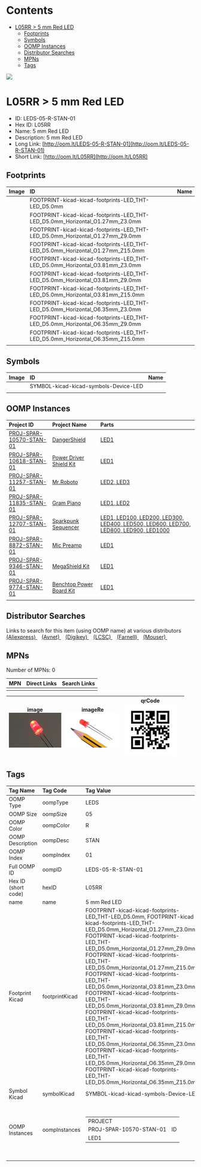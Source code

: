 



Contents
========

* [L05RR > 5 mm Red LED](#l05rr--5-mm-red-led)
	* [Footprints](#footprints)
	* [Symbols](#symbols)
	* [OOMP Instances](#oomp-instances)
	* [Distributor Searches](#distributor-searches)
	* [MPNs](#mpns)
	* [Tags](#tags)
  
![][im]
# L05RR > 5 mm Red LED

- ID: LEDS-05-R-STAN-01
- Hex ID: L05RR
- Name: 5 mm Red LED
- Description: 5 mm Red LED
- Long Link: [http://oom.lt/LEDS-05-R-STAN-01](http://oom.lt/LEDS-05-R-STAN-01)
- Short Link: [http://oom.lt/L05RR](http://oom.lt/L05RR)

## Footprints
  

|Image|ID|Name|
| :--- | :--- | :--- |
||FOOTPRINT-kicad-kicad-footprints-LED_THT-LED_D5.0mm||
||FOOTPRINT-kicad-kicad-footprints-LED_THT-LED_D5.0mm_Horizontal_O1.27mm_Z3.0mm||
||FOOTPRINT-kicad-kicad-footprints-LED_THT-LED_D5.0mm_Horizontal_O1.27mm_Z9.0mm||
||FOOTPRINT-kicad-kicad-footprints-LED_THT-LED_D5.0mm_Horizontal_O1.27mm_Z15.0mm||
||FOOTPRINT-kicad-kicad-footprints-LED_THT-LED_D5.0mm_Horizontal_O3.81mm_Z3.0mm||
||FOOTPRINT-kicad-kicad-footprints-LED_THT-LED_D5.0mm_Horizontal_O3.81mm_Z9.0mm||
||FOOTPRINT-kicad-kicad-footprints-LED_THT-LED_D5.0mm_Horizontal_O3.81mm_Z15.0mm||
||FOOTPRINT-kicad-kicad-footprints-LED_THT-LED_D5.0mm_Horizontal_O6.35mm_Z3.0mm||
||FOOTPRINT-kicad-kicad-footprints-LED_THT-LED_D5.0mm_Horizontal_O6.35mm_Z9.0mm||
||FOOTPRINT-kicad-kicad-footprints-LED_THT-LED_D5.0mm_Horizontal_O6.35mm_Z15.0mm||
||||

## Symbols
  

|Image|ID|Name|
| :--- | :--- | :--- |
|![]()|SYMBOL-kicad-kicad-symbols-Device-LED||
||||

## OOMP Instances
  

|Project ID|Project Name|Parts|
| :--- | :--- | :--- |
|[PROJ-SPAR-10570-STAN-01](https://github.com/oomlout/oomlout_OOMP_projects_V2/tree/main/PROJ/SPAR/10570/STAN/01/)|[DangerShield](https://github.com/oomlout/oomlout_OOMP_projects_V2/tree/main/PROJ/SPAR/10570/STAN/01/)|[LED1](https://github.com/oomlout/oomlout_OOMP_projects_V2/tree/main/PROJ/SPAR/10570/STAN/01/)|
|[PROJ-SPAR-10618-STAN-01](https://github.com/oomlout/oomlout_OOMP_projects_V2/tree/main/PROJ/SPAR/10618/STAN/01/)|[Power Driver Shield Kit](https://github.com/oomlout/oomlout_OOMP_projects_V2/tree/main/PROJ/SPAR/10618/STAN/01/)|[LED1](https://github.com/oomlout/oomlout_OOMP_projects_V2/tree/main/PROJ/SPAR/10618/STAN/01/)|
|[PROJ-SPAR-11257-STAN-01](https://github.com/oomlout/oomlout_OOMP_projects_V2/tree/main/PROJ/SPAR/11257/STAN/01/)|[Mr.Roboto](https://github.com/oomlout/oomlout_OOMP_projects_V2/tree/main/PROJ/SPAR/11257/STAN/01/)|[LED2, LED3](https://github.com/oomlout/oomlout_OOMP_projects_V2/tree/main/PROJ/SPAR/11257/STAN/01/)|
|[PROJ-SPAR-11835-STAN-01](https://github.com/oomlout/oomlout_OOMP_projects_V2/tree/main/PROJ/SPAR/11835/STAN/01/)|[Gram Piano](https://github.com/oomlout/oomlout_OOMP_projects_V2/tree/main/PROJ/SPAR/11835/STAN/01/)|[LED1, LED2](https://github.com/oomlout/oomlout_OOMP_projects_V2/tree/main/PROJ/SPAR/11835/STAN/01/)|
|[PROJ-SPAR-12707-STAN-01](https://github.com/oomlout/oomlout_OOMP_projects_V2/tree/main/PROJ/SPAR/12707/STAN/01/)|[Sparkpunk Sequencer](https://github.com/oomlout/oomlout_OOMP_projects_V2/tree/main/PROJ/SPAR/12707/STAN/01/)|[LED1, LED100, LED200, LED300, LED400, LED500, LED600, LED700, LED800, LED900, LED1000](https://github.com/oomlout/oomlout_OOMP_projects_V2/tree/main/PROJ/SPAR/12707/STAN/01/)|
|[PROJ-SPAR-8872-STAN-01](https://github.com/oomlout/oomlout_OOMP_projects_V2/tree/main/PROJ/SPAR/8872/STAN/01/)|[Mic Preamp](https://github.com/oomlout/oomlout_OOMP_projects_V2/tree/main/PROJ/SPAR/8872/STAN/01/)|[LED1](https://github.com/oomlout/oomlout_OOMP_projects_V2/tree/main/PROJ/SPAR/8872/STAN/01/)|
|[PROJ-SPAR-9346-STAN-01](https://github.com/oomlout/oomlout_OOMP_projects_V2/tree/main/PROJ/SPAR/9346/STAN/01/)|[MegaShield Kit](https://github.com/oomlout/oomlout_OOMP_projects_V2/tree/main/PROJ/SPAR/9346/STAN/01/)|[LED1](https://github.com/oomlout/oomlout_OOMP_projects_V2/tree/main/PROJ/SPAR/9346/STAN/01/)|
|[PROJ-SPAR-9774-STAN-01](https://github.com/oomlout/oomlout_OOMP_projects_V2/tree/main/PROJ/SPAR/9774/STAN/01/)|[Benchtop Power Board Kit](https://github.com/oomlout/oomlout_OOMP_projects_V2/tree/main/PROJ/SPAR/9774/STAN/01/)|[LED1](https://github.com/oomlout/oomlout_OOMP_projects_V2/tree/main/PROJ/SPAR/9774/STAN/01/)|
||||

## Distributor Searches
  
Links to search for this item (using OOMP name) at various distributors  
[(Aliexpress) ](https://www.aliexpress.com/wholesale?SearchText=11175+mm+Red+LED)&nbsp;&nbsp;&nbsp;[(Avnet) ](https://www.avnet.com/shop/us/search/5+mm+Red+LED)&nbsp;&nbsp;&nbsp;[(Digikey) ](https://www.digikey.co.uk/en/products/result?s=5+mm+Red+LED)&nbsp;&nbsp;&nbsp;[(LCSC) ](https://www.lcsc.com/search?q=5+mm+Red+LED)&nbsp;&nbsp;&nbsp;[(Farnell) ](https://uk.farnell.com/search?st=5+mm+Red+LED)&nbsp;&nbsp;&nbsp;[(Mouser) ](https://www.mouser.com/c/?q=5+mm+Red+LED)&nbsp;&nbsp;&nbsp;
## MPNs
  
Number of MPNs: 0  

|MPN|Direct Links|Search Links|
| :--- | :--- | :--- |
||||
  

|image<br>[![](https://raw.githubusercontent.com/oomlout/oomlout_OOMP_parts_V2/main/LEDS/05/R/STAN/01/image_140.jpg)](https://github.com/oomlout/oomlout_OOMP_parts_V2/tree/main/LEDS/05/R/STAN/01/image.jpg)|imageRe<br>[![](https://raw.githubusercontent.com/oomlout/oomlout_OOMP_parts_V2/main/LEDS/05/R/STAN/01/image_RE_140.jpg)](https://github.com/oomlout/oomlout_OOMP_parts_V2/tree/main/LEDS/05/R/STAN/01/image_RE.jpg)|qrCode<br>[![](https://raw.githubusercontent.com/oomlout/oomlout_OOMP_parts_V2/main/LEDS/05/R/STAN/01/qrCode_140.png)](https://github.com/oomlout/oomlout_OOMP_parts_V2/tree/main/LEDS/05/R/STAN/01/qrCode.png)||
| :---: | :---: | :---: | :---: |

## Tags
  

|Tag Name|Tag Code|Tag Value|
| :--- | :--- | :--- |
|OOMP Type|oompType|LEDS|
|OOMP Size|oompSize|05|
|OOMP Color|oompColor|R|
|OOMP Description|oompDesc|STAN|
|OOMP Index|oompIndex|01|
|Full OOMP ID|oompID|LEDS-05-R-STAN-01|
|Hex ID (short code)|hexID|L05RR|
|name|name|5 mm Red LED|
|Footprint Kicad|footprintKicad|FOOTPRINT-kicad-kicad-footprints-LED_THT-LED_D5.0mm, FOOTPRINT-kicad-kicad-footprints-LED_THT-LED_D5.0mm_Horizontal_O1.27mm_Z3.0mm, FOOTPRINT-kicad-kicad-footprints-LED_THT-LED_D5.0mm_Horizontal_O1.27mm_Z9.0mm, FOOTPRINT-kicad-kicad-footprints-LED_THT-LED_D5.0mm_Horizontal_O1.27mm_Z15.0mm, FOOTPRINT-kicad-kicad-footprints-LED_THT-LED_D5.0mm_Horizontal_O3.81mm_Z3.0mm, FOOTPRINT-kicad-kicad-footprints-LED_THT-LED_D5.0mm_Horizontal_O3.81mm_Z9.0mm, FOOTPRINT-kicad-kicad-footprints-LED_THT-LED_D5.0mm_Horizontal_O3.81mm_Z15.0mm, FOOTPRINT-kicad-kicad-footprints-LED_THT-LED_D5.0mm_Horizontal_O6.35mm_Z3.0mm, FOOTPRINT-kicad-kicad-footprints-LED_THT-LED_D5.0mm_Horizontal_O6.35mm_Z9.0mm, FOOTPRINT-kicad-kicad-footprints-LED_THT-LED_D5.0mm_Horizontal_O6.35mm_Z15.0mm|
|Symbol Kicad|symbolKicad|SYMBOL-kicad-kicad-symbols-Device-LED|
|OOMP Instances|oompInstances|<table><tr><td>PROJECT</td></tr><tr><td> PROJ-SPAR-10570-STAN-01</td><td> ID</td></tr><tr><td> LED1</td></tr></table></td><td> <table><tr><td>PROJECT</td></tr><tr><td> PROJ-SPAR-10618-STAN-01</td><td> ID</td></tr><tr><td> LED1</td></tr></table></td><td> <table><tr><td>PROJECT</td></tr><tr><td> PROJ-SPAR-11257-STAN-01</td><td> ID</td></tr><tr><td> LED2</td></tr></table></td><td> <table><tr><td>PROJECT</td></tr><tr><td> PROJ-SPAR-11257-STAN-01</td><td> ID</td></tr><tr><td> LED3</td></tr></table></td><td> <table><tr><td>PROJECT</td></tr><tr><td> PROJ-SPAR-11835-STAN-01</td><td> ID</td></tr><tr><td> LED1</td></tr></table></td><td> <table><tr><td>PROJECT</td></tr><tr><td> PROJ-SPAR-11835-STAN-01</td><td> ID</td></tr><tr><td> LED2</td></tr></table></td><td> <table><tr><td>PROJECT</td></tr><tr><td> PROJ-SPAR-12707-STAN-01</td><td> ID</td></tr><tr><td> LED1</td></tr></table></td><td> <table><tr><td>PROJECT</td></tr><tr><td> PROJ-SPAR-12707-STAN-01</td><td> ID</td></tr><tr><td> LED100</td></tr></table></td><td> <table><tr><td>PROJECT</td></tr><tr><td> PROJ-SPAR-12707-STAN-01</td><td> ID</td></tr><tr><td> LED200</td></tr></table></td><td> <table><tr><td>PROJECT</td></tr><tr><td> PROJ-SPAR-12707-STAN-01</td><td> ID</td></tr><tr><td> LED300</td></tr></table></td><td> <table><tr><td>PROJECT</td></tr><tr><td> PROJ-SPAR-12707-STAN-01</td><td> ID</td></tr><tr><td> LED400</td></tr></table></td><td> <table><tr><td>PROJECT</td></tr><tr><td> PROJ-SPAR-12707-STAN-01</td><td> ID</td></tr><tr><td> LED500</td></tr></table></td><td> <table><tr><td>PROJECT</td></tr><tr><td> PROJ-SPAR-12707-STAN-01</td><td> ID</td></tr><tr><td> LED600</td></tr></table></td><td> <table><tr><td>PROJECT</td></tr><tr><td> PROJ-SPAR-12707-STAN-01</td><td> ID</td></tr><tr><td> LED700</td></tr></table></td><td> <table><tr><td>PROJECT</td></tr><tr><td> PROJ-SPAR-12707-STAN-01</td><td> ID</td></tr><tr><td> LED800</td></tr></table></td><td> <table><tr><td>PROJECT</td></tr><tr><td> PROJ-SPAR-12707-STAN-01</td><td> ID</td></tr><tr><td> LED900</td></tr></table></td><td> <table><tr><td>PROJECT</td></tr><tr><td> PROJ-SPAR-12707-STAN-01</td><td> ID</td></tr><tr><td> LED1000</td></tr></table></td><td> <table><tr><td>PROJECT</td></tr><tr><td> PROJ-SPAR-8872-STAN-01</td><td> ID</td></tr><tr><td> LED1</td></tr></table></td><td> <table><tr><td>PROJECT</td></tr><tr><td> PROJ-SPAR-9346-STAN-01</td><td> ID</td></tr><tr><td> LED1</td></tr></table></td><td> <table><tr><td>PROJECT</td></tr><tr><td> PROJ-SPAR-9774-STAN-01</td><td> ID</td></tr><tr><td> LED1</td></tr></table>|
||||



[im]: image_450.jpg
